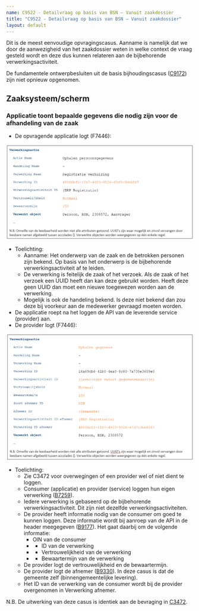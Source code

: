 ```yaml
---
name: C9522 - Detailvraag op basis van BSN – Vanuit zaakdossier
title: "C9522 - Detailvraag op basis van BSN – Vanuit zaakdossier"
layout: default
---
```

Dit is de meest eenvoudige opvragingscasus. Aanname is namelijk dat we door de aanwezigheid van het zaakdossier weten in welke context de vraag gesteld wordt en deze dus kunnen relateren aan de bijbehorende verwerkingsactiviteit.

De fundamentele ontwerpbesluiten uit de basis bijhoudingscasus ([C9172](./9172.md)) zijn niet opnieuw opgenomen. 

## Zaaksysteem/scherm
### Applicatie toont bepaalde gegevens die nodig zijn voor de afhandeling van de zaak
-	De opvragende applicatie logt (F7446):

<img src="./_assets/9522_1.png" alt="" width="700"/>

-	Toelichting:
    -	Aanname: Het onderwerp van de zaak en de betrokken personen zijn bekend. Op basis van het onderwerp is de bijbehorende verwerkingsactiviteit af te leiden.
    -	De verwerking is feitelijk de zaak of het verzoek. Als de zaak of het verzoek een UUID heeft dan kan deze gebruikt worden. Heeft deze geen UUID dan moet een nieuwe toegewezen worden aan de verwerking.
    -	Mogelijk is ook de handeling bekend. Is deze niet bekend dan zou deze bij voorkeur aan de medewerker gevraagd moeten worden. 
-	De applicatie roept na het loggen de API van de leverende service (provider) aan.
-	De provider logt (F7446):

<img src="./_assets/9522_2.png" alt="" width="700"/>

-	Toelichting:
    - Zie C3472 voor overwegingen of een provider wel of niet dient te loggen.
    - Consumer (applicatie) en provider (service) loggen hun eigen verwerking ([B7259](./7259.md)).
    - Iedere verwerking is gebaseerd op de bijbehorende verwerkingsactiviteit. Dit zijn niet dezelfde verwerkingsactiviteiten.
    - De provider heeft informatie nodig van de consumer om goed te kunnen loggen. Deze informatie wordt bij aanroep van de API in de header meegegeven ([B9177](./9177.md)). Het gaat daarbij om de volgende informatie:
        - OIN van de consumer
        - -	ID van de verwerking
        - -	Vertrouwelijkheid van de verwerking
        - -	Bewaartermijn van de verwerking
    - De provider logt de vertrouwelijkheid en de bewaartermijn.
    - De provider logt de afnemer ([B9330](./9330.md)). In deze casus is dat de gemeente zelf (binnengemeentelijke levering). 
    - Het ID van de verwerking van de consumer wordt bij de provider overgenomen in Verwerking afnemer.

N.B. De uitwerking van deze casus is identiek aan de bevraging in [C3472](./3472.md).
